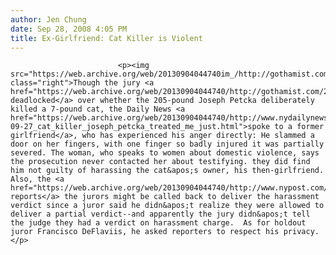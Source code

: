 ```yaml
---
author: Jen Chung
date: Sep 28, 2008 4:05 PM
title: Ex-Girlfriend: Cat Killer is Violent
---
```



                            
                            
                            
                            <p><img src="https://web.archive.org/web/20130904044740im_/http://gothamist.com/attachments/jen/2008_09_petckahl.jpg" class="right">Though the jury <a href="https://web.archive.org/web/20130904044740/http://gothamist.com/2008/09/27/juror_11_to_1_in_favor_of_convictin.php">was deadlocked</a> over whether the 205-pound Joseph Petcka deliberately killed a 7-pound cat, the Daily News <a href="https://web.archive.org/web/20130904044740/http://www.nydailynews.com/news/2008/09/27/2008-09-27_cat_killer_joseph_petcka_treated_me_just.html">spoke to a former girlfriend</a>, who has experienced his anger directly: He slammed a door on her fingers, with one finger so badly injured it was partially severed. The woman, who speaks to women about domestic violence, says the prosecution never contacted her about testifying. they did find him not guilty of harassing the cat&apos;s owner, his then-girlfriend. Also, the <a href="https://web.archive.org/web/20130904044740/http://www.nypost.com/seven/09282008/news/regionalnews/try_again_in_feline_slaying_131124.htm">Post reports</a> the jurors might be called back to deliver the harassment verdict since a juror said he didn&apos;t realize they were allowed to deliver a partial verdict--and apparently the jury didn&apos;t tell the judge they had a verdict on harassment charge.  As for holdout juror Francisco DeFlaviis, he asked reporters to respect his privacy. </p>
                            
                            
                            